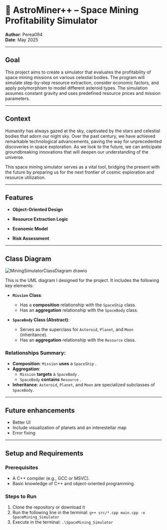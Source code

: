 # 🚀 AstroMiner++ – Space Mining Profitability Simulator
**Author**: Perea094  
**Date**: May 2025

---
## Goal
This project aims to create a simulator that evaluates the profitability of space mining missions on various celestial bodies.
The program will simulate step-by-step resource extraction, consider economic factors, and apply polymorphism to model different asteroid types. 
The simulation assumes constant gravity and uses predefined resource prices and mission parameters.


---
## Context
Humanity has always gazed at the sky, captivated by the stars and celestial bodies that adorn our night sky. Over the past century, we have achieved remarkable technological advancements, paving the way for unprecedented discoveries in space exploration. As we look to the future, we can anticipate groundbreaking innovations that will deepen our understanding of the universe.

This space mining simulator serves as a vital tool, bridging the present with the future by preparing us for the next frontier of cosmic exploration and resource utilization.

---
## Features

- **Object-Oriented Design**

- **Resource Extraction Logic**

- **Economic Model**


- **Risk Assessment**

---
## Class Diagram  
![MiningSimulatorClassDiagram drawio](https://github.com/user-attachments/assets/e97c419c-4ff9-4ffe-b256-c6af411e2f91)






This is the UML diagram I designed for the project. It includes the following key elements:  

- **`Mission` Class**:  
  - Has a **composition** relationship with the `SpaceShip` class.  
  - Has an **aggregation** relationship with the `SpaceBody` class.  

- **`SpaceBody` Class (Abstract)**:  
  - Serves as the superclass for `Asteroid`, `Planet`, and `Moon` (inheritance).  
  - Has an **aggregation** relationship with the `Resource` class.  

### Relationships Summary:  
- **Composition**: `Mission` **uses** a `SpaceShip` .  
- **Aggregation**:  
  - `Mission` **targets** a `SpaceBody` .  
  - `SpaceBody` **contains** `Resource` .  
- **Inheritance**: `Asteroid`, `Planet`, and `Moon` are specialized subclasses of `SpaceBody`.  

---
## Future enhancements
- Better UI
- Include visualization of planets and an interestellar map
- Error fixing

---
## Setup and Requirements  

### Prerequisites  
- A C++ compiler (e.g., GCC or MSVC).  
- Basic knowledge of C++ and object-oriented programming.  
### Steps to Run  
1. Clone the repository or download it
2. Run the following line in the terminal: `g++ src/*.cpp main.cpp -o SpaceMining_Simulator`
3. Execute in the terminal: `.\SpaceMining_Simulator`

